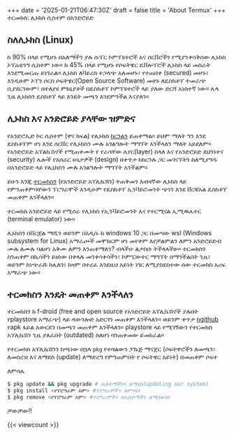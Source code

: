 +++
date = '2025-01-21T06:47:30Z'
draft = false
title = 'About Termux'
+++
ተርመክስ: ሊኑክስ ሲስተም በአንድሮይድ

## ስለሊኑክስ (Linux)
ከ 90% በላይ የሚሆኑ በአለማችን ያሉ ሱፐር ኮምፕዩተሮች አና ሰርቨሮችን የሚያንቀሳቅሰው ሊኑክስ ኦፕሬቲንግ ሲስተም ነው። ከ 45% በላይ የሚሆኑ የሶፍትዌር ዴቨሎፐሮች ሊኑክስ ላይ መስራት እንደሚመርጡ ይነገራል። ሊኑክስ ለቫይረስ ተጋላጭ አለመሆኑ፣ የተጠበቀ (secured) መሆኑ፣ እንዲሁም ኦፕን ሶርስ ሶፍትዌር(Open Source Software) መሆኑ ለዴስክቶፕ ተመራጭ ቢያደርገውም፣ በተለያዩ ምክኒያቶች በዴስክቶፕ ኮምፕዩተሮች ላይ ያለው ድርሻ አነስተኛ ነው። ሌላ ጊዜ ሊኑክስን ዴስክቶፕ ላይ እንዴት መጫን እንደምንችል እናያለን።

## ሊኑክስ እና አንድሮይድ ያላቸው ዝምድና
የአንድሮኢድ ኮር ሲስተም (ዋና ክፍል) የሊኑክስ [ከርንልን](https://en.m.wikipedia.org/wiki/Kernel_(operating_system)) ይጠቀማል። ይህም ማለት ግን እንደ ዴስክቶፕም ሆነ እንደ ሰርቨር የሊኑክስን ሙሉ አገልግሎት ማግኘት እንችላለን ማለት አይደለም። ​የአንድሮይድ አፕልኬሽኖች የሚጠቀሙት የ የራሳቸው ሌየር(layer) ስላለ እና የአንድሮይድ ደህንነተና (security) ሌሎች የአሰራር ሁኔታዎች (design) በቀጥታ ከከርንሉ ጋር መገናኘትን ስለሚያግዱ በአንድሮይድ ላይ የሊኒክስን ሙሉ አገልግሎት ማግኘት አንችልም።

ይሁን እንጂ [ተርመክስን](https://termux.dev/) (የአንድሮይድ አፕሊኬሽን) ትጠቅመን አብዛኛው ሊኑክስ ላይ የምንጠቀምባቸውን ፕርግራሞች እንዲሁም የዴስክቶፕ ኢንቫይሮመንት ጭነን እንደ ቨርቹአል ዴስክቶፕ መጠቀም እንችላለን።

ተርመክስ አንድሮይድ ላይ የሚሰራ የሊኑክስ የኢንቫይሮመንት እና የተርሚናል ኢሚዉሌተር (terminal emulator) ነው።

ሊኑክስን በቨርቿል ማሺን ወይንም በአዲሱ ከ windows 10 ጋር በመጣው wsl (Windows subsystem for Linux) አማራጮች መሞከርም ሆነ መየቀም እየቻልምልን ለምን አንድሮይድብ ሙሉ ለሙሉ ባልሆነ አቅሙ ለምን እንጠቀማለን? ብላችሁ ልታስቡ ትችላላችሁ። ተርመክስን ስንጠቀም በኪሳችን ይዘነው በቀላሉ መንቀሳቀሳችን፣ ኮምፒውተር ማግኘት በማንችልበት ጊዜ፣ ወይንም ከነጭራሹ ከሌለን፣ ከዛም በተረፈ እንደዚህ አይነት ነገር ለሚያስደስተው ሰው ተርመክስ አሪፍ አማራጭ ነው።

## ተርመክስን እንዴት መጠቀም እንችላለን

ተርመክስን ከ f-droid (free and open source የአንድሮይድ አፕሊኬሽኖች ያሉበት የplaystore አማራጭ) ላይ ዳውንሎድ አድርገን መጠቀም እንችላለን። ወይንም ቀጥታ [ከgithub](https://github.com/termux/termux-app) የapk ፋይል አውርደን በመጫን መጠቀም እንችላለን። playstore ላይ የሚገኝውን የተርመክስ አፕሊኬሽን ጊዜ ያለፈበት (outdated) ስለሆነ ባንጠቀመው ይመከራል።

የተርመክስ አፕሊኬሽንን ከጫነው በኋላ `pkg` የተባልውን ፓኬጅ ማናጀር (ሶፍትዋሮችን ለመጫን፣ ለመሰረዝ እና ለማደስ (update) ለማድረግ የምንጠምበት የ ሶፍትዌር አይነት) በመጠቀም ሶፍተ

ለምሳሌ

```bash
$ pkg update && pkg upgrade # ሲስተማችንን ለማደስ(updating our system)
$ pkg install <የፕሮግራም ስም> #ፕሮግራሞችን ለምጫን
$ pkg remove <የፕሮግራም ስም> #ፕሮግራሞችን ከሲስተማችን ለማስወገድ

```
ቻውቻው!!

{{< viewcount >}}
